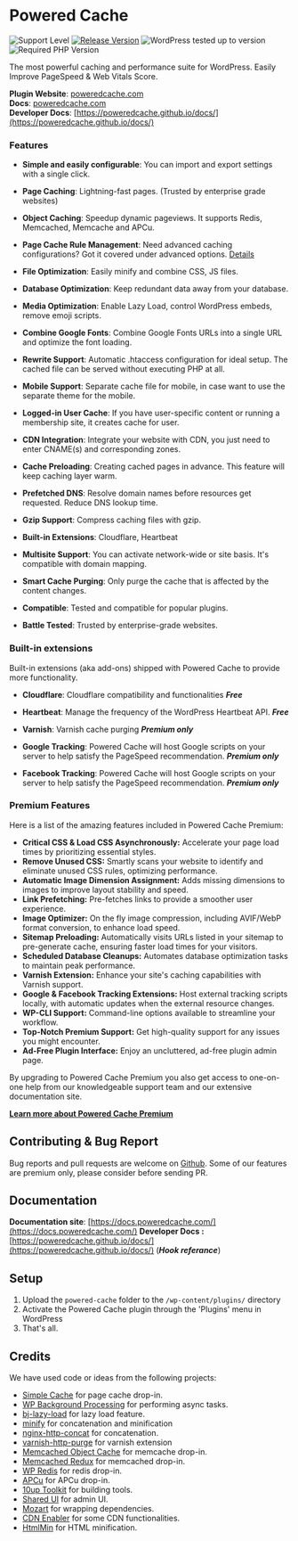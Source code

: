 Powered Cache
=============

![Support Level](https://img.shields.io/badge/support-active-green.svg) [![Release Version](https://img.shields.io/wordpress/plugin/v/powered-cache?label=Release%20Version)](https://github.com/poweredcache/powered-cache/releases) ![WordPress tested up to version](https://img.shields.io/wordpress/plugin/tested/powered-cache?label=WordPress) ![Required PHP Version](https://img.shields.io/wordpress/plugin/required-php/powered-cache?label=PHP)

The most powerful caching and performance suite for WordPress. Easily Improve PageSpeed & Web Vitals Score.

__Plugin Website__: [poweredcache.com](https://poweredcache.com)  
__Docs__: [poweredcache.com](https://poweredcache.com)  
__Developer Docs__: [https://poweredcache.github.io/docs/](https://poweredcache.github.io/docs/)

### Features

- __Simple and easily configurable__: You can import and export settings with a single click.

- __Page Caching__: Lightning-fast pages. (Trusted by enterprise grade websites)

- __Object Caching__: Speedup dynamic pageviews. It supports Redis, Memcached, Memcache and APCu.

- __Page Cache Rule Management__: Need advanced caching configurations? Got it covered under advanced options. [Details](https://docs.poweredcache.com/advanced-options/)

- __File Optimization__: Easily minify and combine CSS, JS files.

- __Database Optimization__: Keep redundant data away from your database.

- __Media Optimization__: Enable Lazy Load, control WordPress embeds, remove emoji scripts.

- __Combine Google Fonts__: Combine Google Fonts URLs into a single URL and optimize the font loading.

- __Rewrite Support__: Automatic .htaccess configuration for ideal setup. The cached file can be served without executing PHP at all.

- __Mobile Support__: Separate cache file for mobile, in case want to use the separate theme for the mobile.

- __Logged-in User Cache__: If you have user-specific content or running a membership site, it creates cache for user.

- __CDN Integration__: Integrate your website with CDN, you just need to enter CNAME(s) and corresponding zones.

- __Cache Preloading__: Creating cached pages in advance. This feature will keep caching layer warm.

- __Prefetched DNS__: Resolve domain names before resources get requested. Reduce DNS lookup time.

- __Gzip Support__: Compress caching files with gzip.

- __Built-in Extensions__: Cloudflare, Heartbeat

- __Multisite Support__: You can activate network-wide or site basis. It's compatible with domain mapping.

- __Smart Cache Purging__: Only purge the cache that is affected by the content changes.

- __Compatible__: Tested and compatible for popular plugins.

- __Battle Tested__: Trusted by enterprise-grade websites.

### Built-in extensions

Built-in extensions (aka add-ons) shipped with Powered Cache to provide more functionality.

- __Cloudflare__: Cloudflare compatibility and functionalities ***Free***

- __Heartbeat__: Manage the frequency of the WordPress Heartbeat API. ***Free***

- __Varnish__: Varnish cache purging ***Premium only***

- __Google Tracking__: Powered Cache will host Google scripts on your server to help satisfy the PageSpeed recommendation. ***Premium only***

- __Facebook Tracking__: Powered Cache will host Google scripts on your server to help satisfy the PageSpeed recommendation. ***Premium only***


### Premium Features

Here is a list of the amazing features included in Powered Cache Premium:

- __Critical CSS & Load CSS Asynchronously:__ Accelerate your page load times by prioritizing essential styles.
- __Remove Unused CSS:__ Smartly scans your website to identify and eliminate unused CSS rules, optimizing performance.
- __Automatic Image Dimension Assignment:__ Adds missing dimensions to images to improve layout stability and speed.
- __Link Prefetching:__ Pre-fetches links to provide a smoother user experience.
- __Image Optimizer:__ On the fly image compression, including AVIF/WebP format conversion, to enhance load speed.
- __Sitemap Preloading:__ Automatically visits URLs listed in your sitemap to pre-generate cache, ensuring faster load times for your visitors.
- __Scheduled Database Cleanups:__ Automates database optimization tasks to maintain peak performance.
- __Varnish Extension:__ Enhance your site's caching capabilities with Varnish support.
- __Google & Facebook Tracking Extensions:__ Host external tracking scripts locally, with automatic updates when the external resource changes.
- __WP-CLI Support:__ Command-line options available to streamline your workflow.
- __Top-Notch Premium Support:__ Get high-quality support for any issues you might encounter.
- __Ad-Free Plugin Interface:__ Enjoy an uncluttered, ad-free plugin admin page.


By upgrading to Powered Cache Premium you also get access to one-on-one help from our knowledgeable support team and our extensive documentation site.

**[Learn more about Powered Cache Premium](https://poweredcache.com/)**

## Contributing & Bug Report
Bug reports and pull requests are welcome on [Github](https://github.com/poweredcache/powered-cache). Some of our features are premium only, please consider before sending PR.

## Documentation
__Documentation site__: [https://docs.poweredcache.com/](https://docs.poweredcache.com/)
__Developer Docs :__ [https://poweredcache.github.io/docs/](https://poweredcache.github.io/docs/)  (***Hook referance***)


## Setup
1. Upload the `powered-cache` folder to the `/wp-content/plugins/` directory
2. Activate the Powered Cache plugin through the 'Plugins' menu in WordPress
3. That's all.

## Credits

We have used code or ideas from the following projects:

* [Simple Cache](https://github.com/tlovett1/simple-cache) for page cache drop-in.
* [WP Background Processing](https://github.com/deliciousbrains/wp-background-processing) for performing async tasks.
* [bj-lazy-load](https://github.com/Angrycreative/bj-lazy-load) for lazy load feature.
* [minify](https://github.com/matthiasmullie/minify) for concatenation and minification
* [nginx-http-concat](https://github.com/Automattic/nginx-http-concat) for concatenation.
* [varnish-http-purge](https://github.com/Ipstenu/varnish-http-purge) for varnish extension
* [Memcached Object Cache](https://wordpress.org/plugins/memcached/) for memcache drop-in.
* [Memcached Redux](https://github.com/Ipstenu/memcached-redux/) for memcached drop-in.
* [WP Redis](https://wordpress.org/plugins/wp-redis/) for redis drop-in.
* [APCu](https://github.com/l3rady/WordPress-APCu-Object-Cache) for APCu drop-in.
* [10up Toolkit](https://github.com/10up/10up-toolkit) for building tools.
* [Shared UI](https://github.com/wpmudev/shared-ui) for admin UI.
* [Mozart](https://github.com/coenjacobs/mozart) for wrapping dependencies.
* [CDN Enabler](https://github.com/keycdn/cdn-enabler) for some CDN functionalities.
* [HtmlMin](https://github.com/voku/HtmlMin) for HTML minification.

